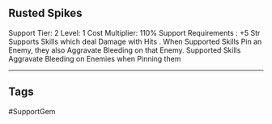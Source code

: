 ## Rusted Spikes
Support
Tier: 2
Level: 1
Cost Multiplier: 110%
Support Requirements : +5 Str
Supports Skills which deal Damage with Hits . When Supported Skills Pin an Enemy, they also Aggravate Bleeding on that Enemy.
Supported Skills Aggravate Bleeding on Enemies when Pinning them

---
## Tags
#SupportGem
